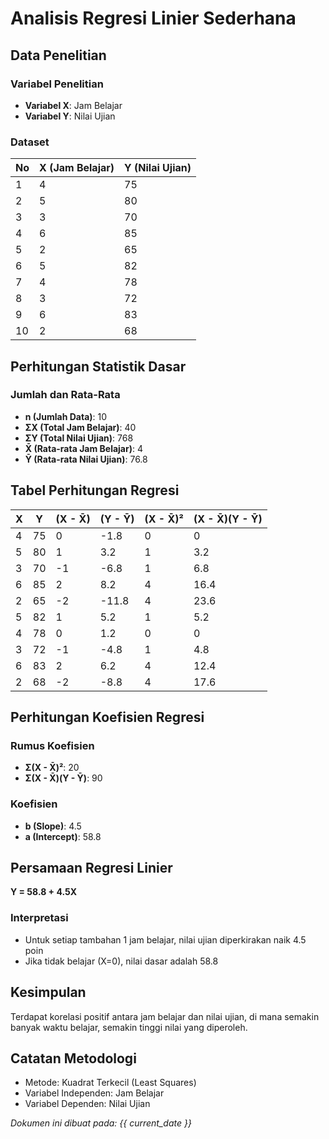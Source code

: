 # Analisis Regresi Linier Sederhana

## Data Penelitian

### Variabel Penelitian
- **Variabel X**: Jam Belajar
- **Variabel Y**: Nilai Ujian

### Dataset
| No | X (Jam Belajar) | Y (Nilai Ujian) |
|----|-----------------|-----------------|
| 1  | 4 | 75 |
| 2  | 5 | 80 |
| 3  | 3 | 70 |
| 4  | 6 | 85 |
| 5  | 2 | 65 |
| 6  | 5 | 82 |
| 7  | 4 | 78 |
| 8  | 3 | 72 |
| 9  | 6 | 83 |
| 10 | 2 | 68 |

## Perhitungan Statistik Dasar

### Jumlah dan Rata-Rata
- **n (Jumlah Data)**: 10
- **ΣX (Total Jam Belajar)**: 40
- **ΣY (Total Nilai Ujian)**: 768
- **X̄ (Rata-rata Jam Belajar)**: 4
- **Ȳ (Rata-rata Nilai Ujian)**: 76.8

## Tabel Perhitungan Regresi

| X | Y | (X - X̄) | (Y - Ȳ) | (X - X̄)² | (X - X̄)(Y - Ȳ) |
|---|---|----------|----------|------------|-------------------|
| 4 | 75 | 0 | -1.8 | 0 | 0 |
| 5 | 80 | 1 | 3.2 | 1 | 3.2 |
| 3 | 70 | -1 | -6.8 | 1 | 6.8 |
| 6 | 85 | 2 | 8.2 | 4 | 16.4 |
| 2 | 65 | -2 | -11.8 | 4 | 23.6 |
| 5 | 82 | 1 | 5.2 | 1 | 5.2 |
| 4 | 78 | 0 | 1.2 | 0 | 0 |
| 3 | 72 | -1 | -4.8 | 1 | 4.8 |
| 6 | 83 | 2 | 6.2 | 4 | 12.4 |
| 2 | 68 | -2 | -8.8 | 4 | 17.6 |

## Perhitungan Koefisien Regresi

### Rumus Koefisien
- **Σ(X - X̄)²**: 20
- **Σ(X - X̄)(Y - Ȳ)**: 90

### Koefisien
- **b (Slope)**: 4.5
- **a (Intercept)**: 58.8

## Persamaan Regresi Linier
**Y = 58.8 + 4.5X**

### Interpretasi
- Untuk setiap tambahan 1 jam belajar, nilai ujian diperkirakan naik 4.5 poin
- Jika tidak belajar (X=0), nilai dasar adalah 58.8

## Kesimpulan
Terdapat korelasi positif antara jam belajar dan nilai ujian, di mana semakin banyak waktu belajar, semakin tinggi nilai yang diperoleh.

## Catatan Metodologi
- Metode: Kuadrat Terkecil (Least Squares)
- Variabel Independen: Jam Belajar
- Variabel Dependen: Nilai Ujian

*Dokumen ini dibuat pada: {{ current_date }}*